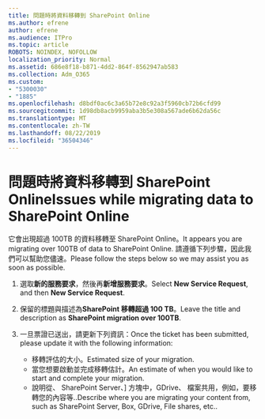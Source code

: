 ```yaml
---
title: 問題時將資料移轉到 SharePoint Online
ms.author: efrene
author: efrene
ms.audience: ITPro
ms.topic: article
ROBOTS: NOINDEX, NOFOLLOW
localization_priority: Normal
ms.assetid: 686e8f18-b871-4dd2-864f-8562947ab583
ms.collection: Adm_O365
ms.custom:
- "5300030"
- "1885"
ms.openlocfilehash: d8bdf0ac6c3a65b72e8c92a3f5960cb72b6cfd99
ms.sourcegitcommit: 1d98db8acb9959aba3b5e308a567ade6b62da56c
ms.translationtype: MT
ms.contentlocale: zh-TW
ms.lasthandoff: 08/22/2019
ms.locfileid: "36504346"
---
```

# <a name="issues-while-migrating-data-to-sharepoint-online"></a><span data-ttu-id="72026-102">問題時將資料移轉到 SharePoint Online</span><span class="sxs-lookup"><span data-stu-id="72026-102">Issues while migrating data to SharePoint Online</span></span>

<span data-ttu-id="72026-103">它會出現超過 100TB 的資料移轉至 SharePoint Online。</span><span class="sxs-lookup"><span data-stu-id="72026-103">It appears you are migrating over 100TB of data to SharePoint Online.</span></span> <span data-ttu-id="72026-104">請遵循下列步驟，因此我們可以幫助您儘速。</span><span class="sxs-lookup"><span data-stu-id="72026-104">Please follow the steps below so we may assist you as soon as possible.</span></span> 

1. <span data-ttu-id="72026-105">選取**新的服務要求**，然後再**新增服務要求**。</span><span class="sxs-lookup"><span data-stu-id="72026-105">Select **New Service Request**, and then **New Service Request**.</span></span> 
2. <span data-ttu-id="72026-106">保留的標題與描述為**SharePoint 移轉超過 100 TB**。</span><span class="sxs-lookup"><span data-stu-id="72026-106">Leave the title and description as **SharePoint migration over 100TB**.</span></span>
3. <span data-ttu-id="72026-107">一旦票證已送出，請更新下列資訊：</span><span class="sxs-lookup"><span data-stu-id="72026-107">Once the ticket has been submitted, please update it with the following information:</span></span> 

    - <span data-ttu-id="72026-108">移轉評估的大小。</span><span class="sxs-lookup"><span data-stu-id="72026-108">Estimated size of your migration.</span></span>
    - <span data-ttu-id="72026-109">當您想要啟動並完成移轉估計。</span><span class="sxs-lookup"><span data-stu-id="72026-109">An estimate of when you would like to start and complete your migration.</span></span>
    - <span data-ttu-id="72026-110">說明從、 SharePoint Server、] 方塊中，GDrive、 檔案共用，例如，要移轉您的內容等..</span><span class="sxs-lookup"><span data-stu-id="72026-110">Describe where you are migrating your content from, such as SharePoint Server, Box, GDrive, File shares, etc..</span></span>


  

